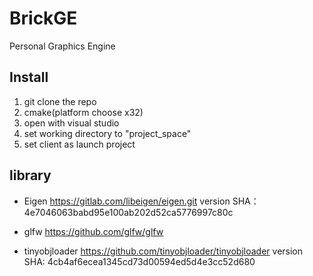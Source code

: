 # BrickGE
Personal Graphics Engine

## Install
1. git clone the repo
2. cmake(platform choose x32)
3. open with visual studio
4. set working directory to "project_space"
5. set client as launch project

## library
* Eigen
https://gitlab.com/libeigen/eigen.git
version SHA：4e7046063babd95e100ab202d52ca5776997c80c

* glfw 
https://github.com/glfw/glfw

* tinyobjloader
https://github.com/tinyobjloader/tinyobjloader
version SHA: 4cb4af6ecea1345cd73d00594ed5d4e3cc52d680
